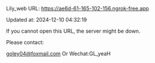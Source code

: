 Lily_web URL: https://ae6d-61-165-102-156.ngrok-free.app

Updated at: 2024-12-10 04:32:19

If you cannot open this URL, the server might be down.

Please contact: 

goley04@foxmail.com Or Wechat:GL_yeaH